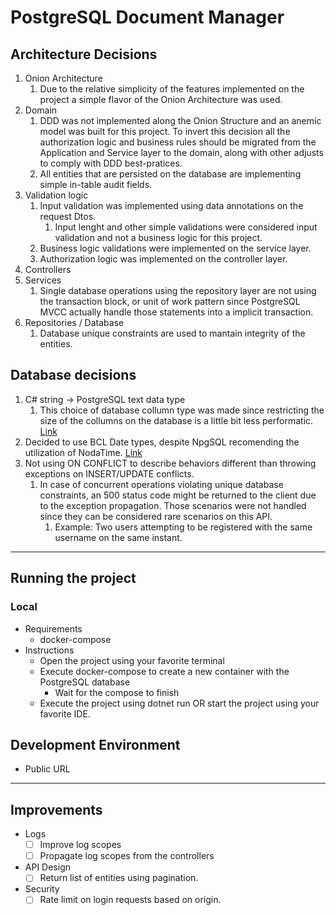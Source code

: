# PostgreSQL Document Manager


## Architecture Decisions

1. Onion Architecture
	1. Due to the relative simplicity of the features implemented on the project a simple flavor of the Onion Architecture was used.
2. Domain 
	1. DDD was not implemented along the Onion Structure and an anemic model was built for this project. To invert this decision all the authorization logic and business rules should be migrated from the Application and Service layer to the domain, along with other adjusts to comply with DDD best-pratices.
	2. All entities that are persisted on the database are implementing simple in-table audit fields.
3. Validation logic
	1. Input validation was implemented using data annotations on the request Dtos.
		1. Input lenght and other simple validations were considered input validation and not a business logic for this project.
	3. Business logic validations were implemented on the service layer.
	4. Authorization logic was implemented on the controller layer.
4. Controllers
5. Services
	1. Single database operations using the repository layer are not using the transaction block, or unit of work pattern since PostgreSQL MVCC actually handle those statements into a implicit transaction.
6. Repositories / Database
	1. Database unique constraints are used to mantain integrity of the entities. 

## Database decisions

1. C# string -> PostgreSQL text data type
	1. This choice of database collumn type was made since restricting the size of the collumns on the database is a little bit less performatic.
	[Link](https://www.postgresql.org/docs/current/datatype-character.html)
2. Decided to use BCL Date types, despite NpgSQL recomending the utilization of NodaTime. [Link](https://www.npgsql.org/doc/types/nodatime.html?tabs=datasource)
3. Not using ON CONFLICT to describe behaviors different than throwing exceptions on INSERT/UPDATE conflicts.
    1. In case of concurrent operations violating unique database constraints, an 500 status code might be returned to the client due to the exception propagation. Those scenarios were not handled since they can be considered rare scenarios on this API.
		1. Example: Two users attempting to be registered with the same username on the same instant.

---

## Running the project

### Local
 
 - Requirements
	- docker-compose
 - Instructions
    - Open the project using your favorite terminal
	- Execute docker-compose to create a new container with the PostgreSQL database
	  - Wait for the compose to finish
	- Execute the project using dotnet run OR start the project using your favorite IDE.

## Development Environment

- Public URL


--- 

## Improvements

- Logs
    - [ ] Improve log scopes
	- [ ] Propagate log scopes from the controllers
- API Design
	- [ ] Return list of entities using pagination.
- Security
    - [ ] Rate limit on login requests based on origin.
